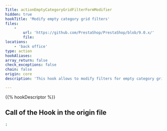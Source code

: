 ```yaml
---
Title: actionEmptyCategoryGridFilterFormModifier
hidden: true
hookTitle: 'Modify empty category grid filters'
files:
    -
        url: 'https://github.com/PrestaShop/PrestaShop/blob/9.0.x/'
        file: 
locations:
    - 'back office'
type: action
hookAliases: 
array_return: false
check_exceptions: false
chain: false
origin: core
description: 'This hook allows to modify filters for empty category grid'

---
```


{{% hookDescriptor %}}

## Call of the Hook in the origin file

```php
;
```
